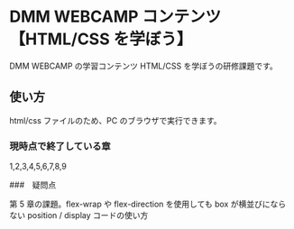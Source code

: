 # DMM WEBCAMP コンテンツ【HTML/CSS を学ぼう】

DMM WEBCAMP の学習コンテンツ HTML/CSS を学ぼうの研修課題です。

## 使い方

html/css ファイルのため、PC のブラウザで実行できます。

### 現時点で終了している章

1,2,3,4,5,6,7,8,9

###　疑問点

第 5 章の課題。flex-wrap や flex-direction を使用しても box が横並びにならない
position / display コードの使い方
